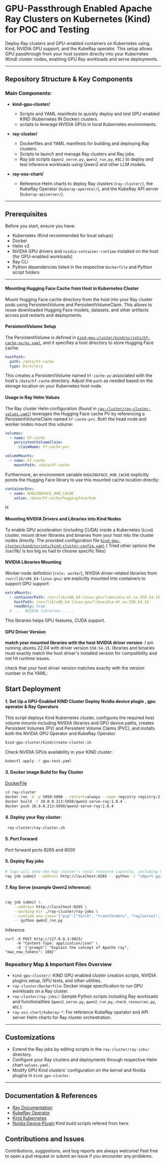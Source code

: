 # GPU-Passthrough Enabled Apache Ray Clusters on Kubernetes (Kind) for POC and Testing

Deploy Ray clusters and GPU-enabled containers on Kubernetes using Kind, NVIDIA GPU support, and the KubeRay operator. This setup allows GPU passthrough from your host system directly into your Kubernetes (Kind) cluster nodes, enabling GPU Ray workloads and serve deployments.

---

## Repository Structure & Key Components

### Main Components:

- **kind-gpu-cluster/**

  - Scripts and YAML manifests to quickly deploy and test GPU-enabled KIND (Kubernetes IN Docker) clusters.
  - scripts to leverage NVIDIA GPUs in local Kubernetes environments.

- **ray-cluster/**

  - Dockerfiles and YAML manifests for building and deploying Ray clusters.
  - Scripts to launch and manage Ray clusters and Ray jobs.
  - Ray job scripts (`qwen2_serve.py`, `qwen2_run.py`, etc.) to deploy and test inference workloads using Qwen2 and other LLM models.

- **ray-oss-chart/**

  - Reference Helm charts to deploy Ray clusters (`ray-cluster/`), the KubeRay Operator (`kuberay-operator/`), and the KubeRay API server (`kuberay-apiserver/`).

---

## Prerequisites

Before you start, ensure you have:

- Kubernetes (Kind recommended for local setups)
- Docker
- Helm v3
- NVIDIA GPU drivers and `nvidia-container-runtime` installed on the host (for GPU-enabled workloads)
- Ray CLI
- Python dependencies listed in the respective `Dockerfile` and Python script folders

---

#### Mounting Hugging Face Cache from Host in Kubernetes Cluster

Mount Hugging Face cache directory from the host into your Ray cluster pods using PersistentVolume and PersistentVolumeClaim. This allows to reuse downloaded Hugging Face models, datasets, and other artifacts across pod restarts and deployments.

#### PersistentVolume Setup

The PersistentVolume is defined in [`kind-gpu-cluster/kind/scripts/hf-cache-pv/pv.yaml`](kind-gpu-cluster/kind/scripts/hf-cache-pv/pv.yaml), and it specifies a host directory to store Hugging Face cache:

```yaml
hostPath:
  path: /data/hf-cache
  type: Directory
```

This creates a PersistentVolume named `hf-cache-pv` associated with the host's `/data/hf-cache` directory. Adjust the `path` as needed based on the storage location on your Kubernetes host node.

#### Usage in Ray Helm Values

The Ray cluster Helm configuration (found in [`ray-cluster/ray-cluster-values.yaml`](ray-cluster/ray-cluster-values.yaml)) leverages the Hugging Face cache PV by referencing a PersistentVolumeClaim named `hf-cache-pvc`. Both the head node and worker nodes mount this volume:

```yaml
volumes:
  - name: hf-cache
    persistentVolumeClaim:
      claimName: hf-cache-pvc

volumeMounts:
  - name: hf-cache
    mountPath: /data/hf-cache
```

Furthermore, an environment variable `HUGGINGFACE_HUB_CACHE` explicitly points the Hugging Face library to use this mounted cache location directly:

```yaml
containerEnv:
  - name: HUGGINGFACE_HUB_CACHE
    value: /data/hf-cache/huggingface/hub
```

H

#### Mounting NVIDIA Drivers and Libraries into Kind Nodes

To enable GPU acceleration (including CUDA) inside a Kubernetes (`kind`) cluster, mount driver libraries and binaries from your host into the cluster nodes directly. The provided configuration file [`kind-gpu-cluster/kind/scripts/kind-cluster-config.yaml`](kind-gpu-cluster/kind/scripts/kind-cluster-config.yaml) ( Tried other options the /usr/lib/ is too big so had to choose specific files)

#### NVIDIA Libraries Mounting

Worker node definition (`role: worker`), NVIDIA driver-related libraries from `/usr/lib/x86_64-linux-gnu/` are explicitly mounted into containers to support GPU support:

```yaml
extraMounts:
  - containerPath: /usr/lib/x86_64-linux-gnu/libnvidia-ml.so.550.54.15
    hostPath: /usr/lib/x86_64-linux-gnu/libnvidia-ml.so.550.54.15
    readOnly: true
  # ...  NVIDIA libraries .....
```

This libraries helps GPU features, CUDA support.

#### GPU Driver Version

**match your mounted libraries with the host NVIDIA driver version** .I am running ubuntu 22.04 with driver version `550.54.15`. libraries and binaries must exactly match the host driver's installed version for compatibility and not hit runtime issues.

check that your host driver version matches exactly with the version number in the YAML:

## Start Deployment

#### 1. Set Up a GPU-Enabled KIND Cluster Deploy Nvidia device plugin , gpu operator & Ray Operators

This script deploys Kind Kubernetes cluster, configures the required host volume mounts including NVIDIA libraries and GPU device paths, creates Persistent Volumes (PV) and Persistent Volume Claims (PVC), and installs both the NVIDIA GPU Operator and KubeRay Operator

```bash
kind-gpu-cluster/kind/create-cluster.sh
```

Check NVIDIA GPUs availability in your KIND cluster:

```bash
kubectl apply -f gpu-test.yaml

```

#### 3. Docker image Build for Ray Cluster

[DockerFile](ray-cluster/Dockerfile)

```bash
cd ray-cluster
docker run -d -p 5050:5000 --restart=always --name registry registry:2
docker build -t 10.0.0.213:5050/qwen2-serve-ray:1.0.4 .
docker push 10.0.0.213:5050/qwen2-serve-ray:1.0.4
```

#### 4. Deploy your Ray cluster:

```bash
 ray-cluster/ray-cluster.sh
```

#### 5. Port Forward

Port forward ports 8265 and 8000

#### 5. Deploy Ray jobs

```bash
# logs will show the Ray cluster's total resource capacity, including GPUs.
ray job submit --address http://localhost:8265 -- python -c "import pprint; import ray; ray.init(); pprint.pprint(ray.cluster_resources(), sort_dicts=True)"
```

#### 7. Ray Serve (example Qwen2 inference):

```bash

ray job submit \
    --address http://localhost:8265 \
    --working-dir ./ray-cluster/ray-jobs \
    --runtime-env-json='{"pip":["torch", "transformers", "ray[serve]", "starlette"]}' \
    -- python qwen2_run.py

```

Inference

```
curl -X POST http://127.0.0.1:9023/
     -H "Content-Type: application/json" \
     -d '{"prompt": "Explain the concept of Apache ray", "max_new_tokens": 100}'
```

### Repository Map & Important Files Overview

- `kind-gpu-cluster/`: KIND GPU enabled cluster creation scripts, NVIDIA plugins setup, GPU tests, and other utilities.
- `ray-cluster/Dockerfile`: Docker image specification to run GPU workloads on a Ray cluster.
- `ray-cluster/ray-jobs/`: Sample Python scripts including Ray workloads and functionalities (`qwen2_serve.py`, `qwen2_run.py`, `check_resources.py`, etc.).
- `ray-oss-chart/kuberay-*`: For reference KubeRay operator and API server Helm charts for Ray cluster orchestration.

---

## Customizations

- Extend the Ray jobs by editing scripts in the `ray-cluster/ray-jobs/` directory.
- Configure your Ray clusters and deployments through respective Helm chart `values.yaml`.
- Modify GPU Kind clusters' configuration on the kernel and Nvidia plugins in `kind-gpu-cluster`.

---

## Documentation & References

- [Ray Documentation](https://docs.ray.io)
- [KubeRay Operator](https://github.com/ray-project/kuberay)
- [Kind Kubernetes](https://kind.sigs.k8s.io)
- [Nvidia Device Plugin](https://github.com/NVIDIA/k8s-device-plugin/tree/main) Kind build scripts refered from here.

## Contributions and Issues

Contributions, suggestions, and bug reports are always welcome! Feel free to open a pull request or submit an issue if you encounter any problems.
